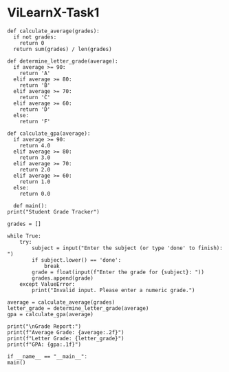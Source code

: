 # ViLearnX-Task1
    def calculate_average(grades):
      if not grades:
        return 0
      return sum(grades) / len(grades)

    def determine_letter_grade(average):
      if average >= 90:
        return 'A'
      elif average >= 80:
        return 'B'
      elif average >= 70:
        return 'C'
      elif average >= 60:
        return 'D'
      else:
        return 'F'

    def calculate_gpa(average):
      if average >= 90:
        return 4.0
      elif average >= 80:
        return 3.0
      elif average >= 70:
        return 2.0
      elif average >= 60:
        return 1.0
      else:
        return 0.0

      def main():
    print("Student Grade Tracker")
    
    grades = []
    
    while True:
        try:
            subject = input("Enter the subject (or type 'done' to finish): ")
            if subject.lower() == 'done':
                break
            grade = float(input(f"Enter the grade for {subject}: "))
            grades.append(grade)
        except ValueError:
            print("Invalid input. Please enter a numeric grade.")
    
    average = calculate_average(grades)
    letter_grade = determine_letter_grade(average)
    gpa = calculate_gpa(average)
    
    print("\nGrade Report:")
    print(f"Average Grade: {average:.2f}")
    print(f"Letter Grade: {letter_grade}")
    print(f"GPA: {gpa:.1f}")

    if __name__ == "__main__":
    main()
